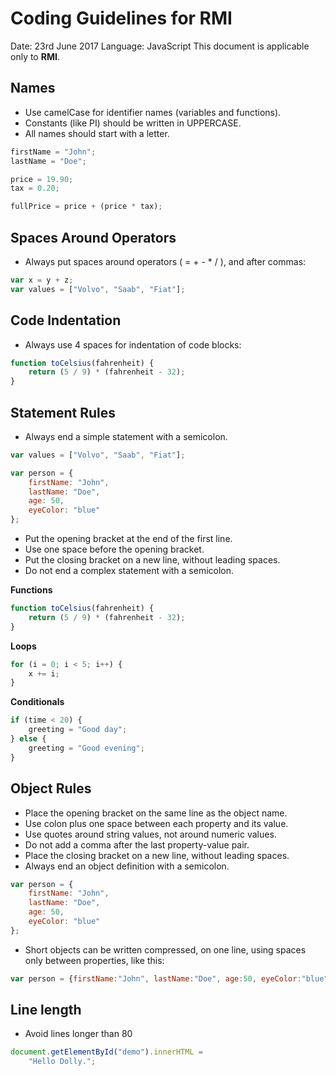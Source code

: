 # Coding Guidelines for **RMI**

Date: 23rd June 2017
Language: JavaScript
This document is applicable only to **RMI**.

## Names
* Use camelCase for identifier names (variables and functions).
* Constants (like PI) should be written in UPPERCASE.
* All names should start with a letter.
```js
firstName = "John";
lastName = "Doe";

price = 19.90;
tax = 0.20;

fullPrice = price + (price * tax);
```

## Spaces Around Operators
* Always put spaces around operators ( = + - * / ), and after commas:
```js
var x = y + z;
var values = ["Volvo", "Saab", "Fiat"];
```

## Code Indentation
* Always use 4 spaces for indentation of code blocks:
```js
function toCelsius(fahrenheit) {
    return (5 / 9) * (fahrenheit - 32);
}
```

## Statement Rules
* Always end a simple statement with a semicolon.
```js
var values = ["Volvo", "Saab", "Fiat"];

var person = {
    firstName: "John",
    lastName: "Doe",
    age: 50,
    eyeColor: "blue"
};
```
* Put the opening bracket at the end of the first line.
* Use one space before the opening bracket.
* Put the closing bracket on a new line, without leading spaces.
* Do not end a complex statement with a semicolon.

**Functions**
```js
function toCelsius(fahrenheit) {
    return (5 / 9) * (fahrenheit - 32);
}
```

**Loops**
```js
for (i = 0; i < 5; i++) {
    x += i;
}
```

**Conditionals**
```js
if (time < 20) {
    greeting = "Good day";
} else {
    greeting = "Good evening";
}
```

## Object Rules
* Place the opening bracket on the same line as the object name.
* Use colon plus one space between each property and its value.
* Use quotes around string values, not around numeric values.
* Do not add a comma after the last property-value pair.
* Place the closing bracket on a new line, without leading spaces.
* Always end an object definition with a semicolon.
```js
var person = {
    firstName: "John",
    lastName: "Doe",
    age: 50,
    eyeColor: "blue"
};
```

* Short objects can be written compressed, on one line, using spaces only
  between properties, like this:
```js
var person = {firstName:"John", lastName:"Doe", age:50, eyeColor:"blue"};
```

## Line length
* Avoid lines longer than 80
```js
document.getElementById("demo").innerHTML =
    "Hello Dolly.";
```
